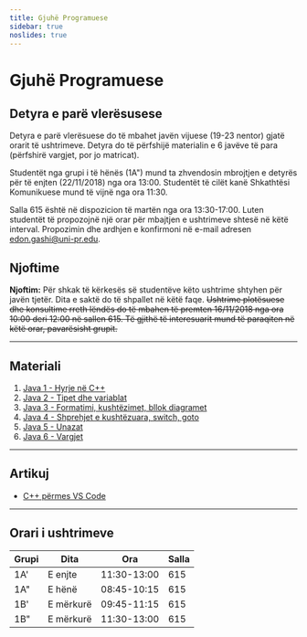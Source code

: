 ```yaml
---
title: Gjuhë Programuese
sidebar: true
noslides: true
---
```


# Gjuhë Programuese


## Detyra e parë vlerësusese

Detyra e parë vlerësuese do të mbahet javën vijuese (19-23 nentor) gjatë orarit të ushtrimeve. Detyra do të përfshijë materialin e 6 javëve të para (përfshirë vargjet, por jo matricat).

Studentët nga grupi i të hënës (1A") mund ta zhvendosin mbrojtjen e detyrës për të enjten (22/11/2018) nga ora 13:00. Studentët të cilët kanë Shkathtësi Komunikuese mund të vijnë nga ora 11:30.

Salla 615 është në dispozicion të martën nga ora 13:30-17:00. Luten studentët të propozojnë një orar për mbajtjen e ushtrimeve shtesë në këtë interval. Propozimin dhe ardhjen e konfirmoni në e-mail adresen edon.gashi@uni-pr.edu.

## Njoftime

**Njoftim:** Për shkak të kërkesës së studentëve këto ushtrime shtyhen për javën tjetër. Dita e saktë do të shpallet në këtë faqe. ~~Ushtrime plotësuese dhe konsultime rreth lëndës do të mbahen të premten 16/11/2018 nga ora 10:00 deri 12:00 në sallen 615. Të gjithë të interesuarit mund të paraqiten në këtë orar, pavarësisht grupit.~~

---

## Materiali

1. [Java 1 - Hyrje në C++](/lendet/gjuhe-programuese/java1)
2. [Java 2 - Tipet dhe variablat](/lendet/gjuhe-programuese/java2)
3. [Java 3 - Formatimi, kushtëzimet, bllok diagramet](/lendet/gjuhe-programuese/java3)
4. [Java 4 - Shprehjet e kushtëzuara, switch, goto](/lendet/gjuhe-programuese/java4)
5. [Java 5 - Unazat](/lendet/gjuhe-programuese/java5)
6. [Java 6 - Vargjet](/lendet/gjuhe-programuese/java6)

---

## Artikuj

- [C++ përmes VS Code](/lendet/gjuhe-programuese/vs-code)

---

## Orari i ushtrimeve

Grupi|Dita|Ora|Salla
-|-|-|-
1A'|E enjte|11:30-13:00|615
1A"|E hënë|08:45-10:15|615
1B'|E mërkurë|09:45-11:15|615
1B"|E mërkurë|11:30-13:00|615
